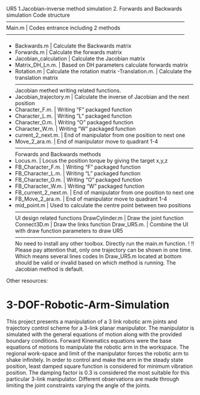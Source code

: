 UR5 
1.Jacobian-inverse method simulation
2. Forwards and Backwards simulation
Code structure
——————————————————————————————————
Main.m 			   | Codes entrance including 2 methods
——————————————————————————————————
- Backwards.m             | Calculate the Backwards matrix
- Forwards.m                | Calculate the forwards matrix
- Jacobian_calculation  | Calculate the Jacobian matrix
- Matrix_DH_Ln.m.        | Based on DH parameters calculate forwards matrix
- Rotation.m                  | Calculate the rotation matrix
-Translation.m.              | Calculate the translation matrix
——————————————————————————————————
Jacobian methed writing related functions.
- Jacobian_trajectory.m  | Calculate the inverse of Jacobian and the next position
- Character_F.m.            | Writing “F” packaged function
- Character_L.m.            | Writing “L” packaged function
- Character_O.m.           | Writing “O” packaged function
- Character_W.m.           | Writing “W” packaged function
- current_2_next.m.        | End of manipulator  from one position to next one
- Move_2_ara.m.            | End of manipulator move to quadrant 1-4
——————————————————————————————————
Forwards and Backwards methods
- Locus.m.                        | Locus the position torque by giving the target x,y,z
- FB_Character_F.m.       | Writing “F” packaged function
- FB_Character_L.m.       | Writing “L” packaged function
- FB_Character_O.m.      | Writing “O” packaged function
- FB_Character_W.m.      | Writing “W” packaged function
- FB_current_2_next.m.   | End of manipulator  from one position to next one
- FB_Move_2_ara.m.       | End of manipulator move to quadrant 1-4
- mid_point.m                   | Used to calculate the centre point between two positions
——————————————————————————————————
UI design related functions
DrawCylinder.m               | Draw the joint function
Connect3D.m                  | Draw the links function
Draw_UR5.m.                 | Combine the UI with draw function parameters to draw UR5
——————————————————————————————————
No need to install any other toolbox. Directly run the main.m function.
! !! Please pay attention that, only one trajectory can be shown in one time. Which means several lines codes In Draw_UR5.m located at bottom should be valid or invalid based on which method is running. The Jacobian method is default.


Other resources:
# 3-DOF-Robotic-Arm-Simulation
This project presents a manipulation of a 3 link robotic arm joints and trajectory control scheme for a 3-link planar manipulator. The manipulator is simulated with the general equations of motion along with the provided boundary conditions. Forward Kinematics equations were the base equations of motions to manipulate the robotic arm in the workspace. The regional work-space and limit of the manipulator forces the robotic arm to shake infinitely. In order to control and make the arm in the steady state position, least damped square function is considered for minimum vibration position. The damping factor is 0.3 is considered the most suitable for this particular 3-link manipulator. Different observations are made through limiting the joint constraints varying the angle of the joints.
